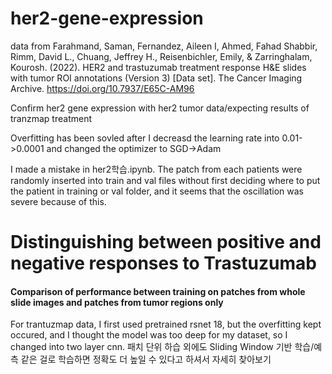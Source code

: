 # her2-gene-expression
data from Farahmand, Saman, Fernandez, Aileen I, Ahmed, Fahad Shabbir, Rimm, David L., Chuang, Jeffrey H., Reisenbichler, Emily, & Zarringhalam, Kourosh. (2022). HER2 and trastuzumab treatment response H&E slides with tumor ROI annotations (Version 3) [Data set]. The Cancer Imaging Archive. https://doi.org/10.7937/E65C-AM96

Confirm her2 gene expression with her2 tumor data/expecting results of tranzmap treatment

Overfitting has been sovled after I decreasd the learning rate into 0.01->0.0001 and changed the optimizer to SGD->Adam

I made a mistake in  her2학습.ipynb. The patch from each patients were randomly inserted into train and val files without first deciding where to put the patient in training or val folder, and it seems that the oscillation was severe because of this.
# Distinguishing between positive and negative responses to Trastuzumab
#### Comparison of performance between training on patches from whole slide images and patches from tumor regions only
For trantuzmap data, I first used pretrained rsnet 18, but the overfitting kept occured, and I thought the model was too deep for my dataset, so I changed into two layer cnn.
 패치 단위 하습 외에도   Sliding Window 기반 학습/예측 같은 걸로 학습하면 정확도 더 높일 수 있다고 하셔서 자세히 찾아보기
